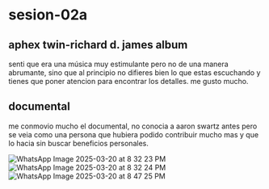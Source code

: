 # sesion-02a

## aphex twin-richard d. james album

senti que era una música muy estimulante pero no de una manera abrumante, sino que al principio no difieres bien lo que estas escuchando y tienes que poner atencion para encontrar los detalles. me gusto mucho.

## documental

me conmovio mucho el documental, no conocia a aaron swartz antes pero se veia como una persona que hubiera podido contribuir mucho mas y que lo hacia sin buscar beneficios personales.

![WhatsApp Image 2025-03-20 at 8 32 23 PM](https://github.com/user-attachments/assets/dc851630-c60b-466d-afbf-a09510b7209b)
![WhatsApp Image 2025-03-20 at 8 32 24 PM](https://github.com/user-attachments/assets/de9fe98f-8da1-4176-b822-2c31f61b5de8)
![WhatsApp Image 2025-03-20 at 8 47 25 PM](https://github.com/user-attachments/assets/7dd2dec9-4428-4315-a47c-204e459b051f)
